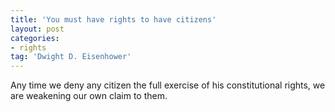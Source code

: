 ```yaml
---
title: 'You must have rights to have citizens'
layout: post
categories:
- rights
tag: 'Dwight D. Eisenhower'
---
```


Any time we deny any citizen the full exercise of his constitutional rights, we are weakening our own claim to them.